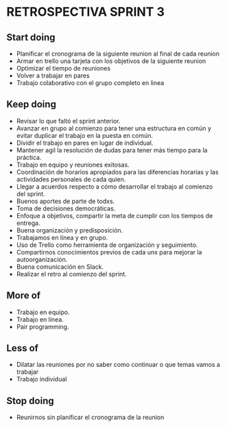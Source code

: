 # RETROSPECTIVA SPRINT 3 #

## Start doing ##
* Planificar el cronograma de la siguiente reunion al final de cada reunion
* Armar en trello una tarjeta con los objetivos de la siguiente reunion
* Optimizar el tiempo de reuniones 
* Volver a trabajar en pares 
* Trabajo colaborativo con el grupo completo en linea 

## Keep doing ##
* Revisar lo que faltó el sprint anterior.
* Avanzar en grupo al comienzo para tener una estructura en común y evitar duplicar el trabajo en la puesta en común.
* Dividir el trabajo en pares en lugar de individual. 
* Mantener agil la resolución de dudas para tener más tiempo para la práctica. 
* Trabajo en equipo y reuniones exitosas. 
* Coordinación de horarios apropiados para las diferencias horarias y las actividades personales de cada quien. 
* Llegar a acuerdos respecto a cómo desarrollar el trabajo al comienzo del sprint. 
* Buenos aportes de parte de todxs. 
* Toma de decisiones democráticas.
* Enfoque a objetivos, compartir la meta de cumplir con los tiempos de entrega.
* Buena organización y predisposición.
* Trabajamos en línea y en grupo.
* Uso de Trello como herramienta de organización y seguimiento. 
* Compartirnos conocimientos previos de cada unx para mejorar la autoorganización.
* Buena comunicación en Slack.
* Realizar el retro al comienzo del sprint.


## More of ## 
* Trabajo en equipo. 
* Trabajo en línea.
* Pair programming.

## Less of ## 
* Dilatar las reuniones por no saber como continuar o que temas vamos a trabajar
* Trabajo individual

## Stop doing ##
* Reunirnos sin planificar el cronograma de la reunion 
